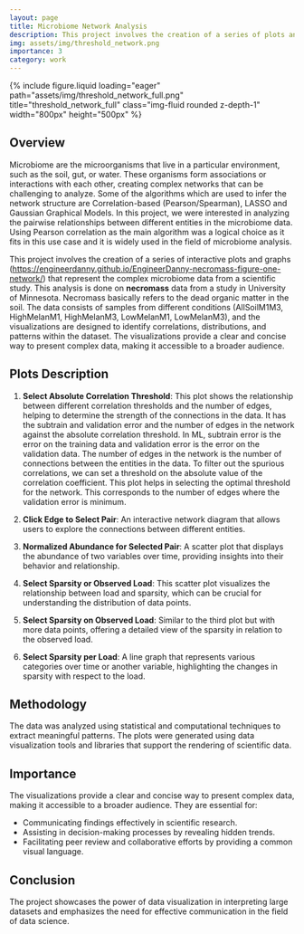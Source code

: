 ```yaml
---
layout: page
title: Microbiome Network Analysis
description: This project involves the creation of a series of plots and graphs that represent the complex microbiome data from a scientific study.
img: assets/img/threshold_network.png
importance: 3
category: work
---
```


<div class="row">
    <div class="col-sm mt-3 mt-md-0">
        {% include figure.liquid loading="eager" path="assets/img/threshold_network_full.png" title="threshold_network_full" class="img-fluid rounded z-depth-1" width="800px" height="500px" %}
    </div>
</div>

## Overview
Microbiome are the microorganisms that live in a particular environment, such as the soil, gut, or water. 
These organisms form associations or interactions with each other, creating complex networks that can be challenging to analyze.
Some of the algorithms which are used to infer the network structure are Correlation-based (Pearson/Spearman), LASSO and Gaussian Graphical Models.
In this project, we were interested in analyzing the pairwise relationships between different entities in the microbiome data.
Using Pearson correlation as the main algorithm was a logical choice as it fits in this use case and it is widely used in the field of microbiome analysis.

This project involves the creation of a series of interactive plots and graphs (https://engineerdanny.github.io/EngineerDanny-necromass-figure-one-network/) that represent the complex microbiome data from a scientific study.
This analysis is done on **necromass** data from a study in University of Minnesota.
Necromass basically refers to the dead organic matter in the soil.
The data consists of samples from different conditions (AllSoilM1M3, HighMelanM1, HighMelanM3, LowMelanM1, LowMelanM3), and the visualizations are designed to identify correlations, distributions, and patterns within the dataset.
The visualizations provide a clear and concise way to present complex data, making it accessible to a broader audience.

## Plots Description
1. **Select Absolute Correlation Threshold**: This plot shows the relationship between different correlation thresholds and the number of edges, helping to determine the strength of the connections in the data.
It has the subtrain and validation error and the number of edges in the network against the absolute correlation threshold.
In ML, subtrain error is the error on the training data and validation error is the error on the validation data.
The number of edges in the network is the number of connections between the entities in the data.
To filter out the spurious correlations, we can set a threshold on the absolute value of the correlation coefficient.
This plot helps in selecting the optimal threshold for the network.
This corresponds to the number of edges where the validation error is minimum.


2. **Click Edge to Select Pair**: An interactive network diagram that allows users to explore the connections between different entities.
3. **Normalized Abundance for Selected Pair**: A scatter plot that displays the abundance of two variables over time, providing insights into their behavior and relationship.
4. **Select Sparsity or Observed Load**: This scatter plot visualizes the relationship between load and sparsity, which can be crucial for understanding the distribution of data points.
5. **Select Sparsity on Observed Load**: Similar to the third plot but with more data points, offering a detailed view of the sparsity in relation to the observed load.
6. **Select Sparsity per Load**: A line graph that represents various categories over time or another variable, highlighting the changes in sparsity with respect to the load.

## Methodology
The data was analyzed using statistical and computational techniques to extract meaningful patterns. The plots were generated using data visualization tools and libraries that support the rendering of scientific data.

## Importance
The visualizations provide a clear and concise way to present complex data, making it accessible to a broader audience. They are essential for:
- Communicating findings effectively in scientific research.
- Assisting in decision-making processes by revealing hidden trends.
- Facilitating peer review and collaborative efforts by providing a common visual language.

## Conclusion
The project showcases the power of data visualization in interpreting large datasets and emphasizes the need for effective communication in the field of data science.


